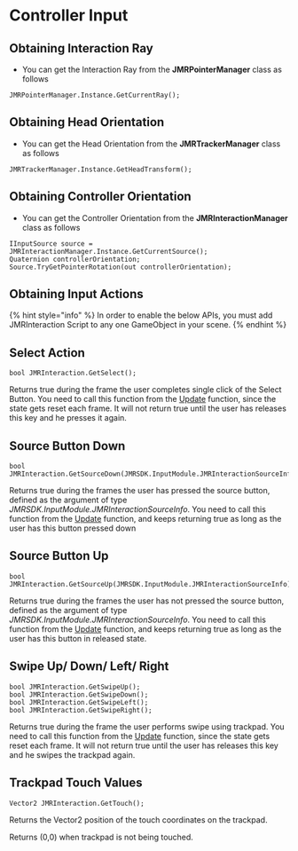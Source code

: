 # Controller Input

## Obtaining Interaction Ray

* You can get the Interaction Ray from the **JMRPointerManager** class as follows

```
JMRPointerManager.Instance.GetCurrentRay();
```

## Obtaining Head Orientation

* You can get the Head Orientation from the **JMRTrackerManager** class as follows

```
JMRTrackerManager.Instance.GetHeadTransform();
```

## Obtaining Controller Orientation

* You can get the Controller Orientation from the **JMRInteractionManager** class as follows

```
IInputSource source = JMRInteractionManager.Instance.GetCurrentSource();
Quaternion controllerOrientation;
Source.TryGetPointerRotation(out controllerOrientation);
```

## Obtaining Input Actions

{% hint style="info" %}
In order to enable the below APIs, you must add JMRInteraction Script to any one GameObject in your scene.
{% endhint %}

## Select Action

```
bool JMRInteraction.GetSelect();
```

Returns true during the frame the user completes single click of the Select Button. You need to call this function from the [Update](https://docs.unity3d.com/ScriptReference/MonoBehaviour.Update.html) function, since the state gets reset each frame. It will not return true until the user has releases this key and he presses it again.&#x20;

## Source Button Down

```
bool JMRInteraction.GetSourceDown(JMRSDK.InputModule.JMRInteractionSourceInfo);
```

Returns true during the frames the user has pressed the source button, defined as the argument of type _JMRSDK.InputModule.JMRInteractionSourceInfo_. You need to call this function from the [Update](https://docs.unity3d.com/ScriptReference/MonoBehaviour.Update.html) function, and keeps returning true as long as the user has this button pressed down

## Source Button Up

```
bool JMRInteraction.GetSourceUp(JMRSDK.InputModule.JMRInteractionSourceInfo);
```

Returns true during the frames the user has not pressed the source button, defined as the argument of type _JMRSDK.InputModule.JMRInteractionSourceInfo_. You need to call this function from the [Update](https://docs.unity3d.com/ScriptReference/MonoBehaviour.Update.html) function, and keeps returning true as long as the user has this button in released state.

## Swipe Up/ Down/ Left/ Right

```
bool JMRInteraction.GetSwipeUp();
bool JMRInteraction.GetSwipeDown();
bool JMRInteraction.GetSwipeLeft();
bool JMRInteraction.GetSwipeRight();
```

Returns true during the frame the user performs swipe using trackpad. You need to call this function from the [Update](https://docs.unity3d.com/ScriptReference/MonoBehaviour.Update.html) function, since the state gets reset each frame. It will not return true until the user has releases this key and he swipes the trackpad again.&#x20;

## Trackpad Touch Values

```
Vector2 JMRInteraction.GetTouch();
```

Returns the Vector2 position of the touch coordinates on the trackpad.&#x20;

Returns (0,0) when trackpad is not being touched.

##
